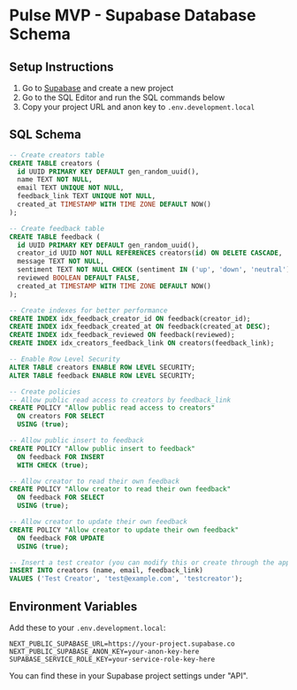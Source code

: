 # Pulse MVP - Supabase Database Schema

## Setup Instructions

1. Go to [Supabase](https://supabase.com) and create a new project
2. Go to the SQL Editor and run the SQL commands below
3. Copy your project URL and anon key to `.env.development.local`

## SQL Schema

```sql
-- Create creators table
CREATE TABLE creators (
  id UUID PRIMARY KEY DEFAULT gen_random_uuid(),
  name TEXT NOT NULL,
  email TEXT UNIQUE NOT NULL,
  feedback_link TEXT UNIQUE NOT NULL,
  created_at TIMESTAMP WITH TIME ZONE DEFAULT NOW()
);

-- Create feedback table
CREATE TABLE feedback (
  id UUID PRIMARY KEY DEFAULT gen_random_uuid(),
  creator_id UUID NOT NULL REFERENCES creators(id) ON DELETE CASCADE,
  message TEXT NOT NULL,
  sentiment TEXT NOT NULL CHECK (sentiment IN ('up', 'down', 'neutral')),
  reviewed BOOLEAN DEFAULT FALSE,
  created_at TIMESTAMP WITH TIME ZONE DEFAULT NOW()
);

-- Create indexes for better performance
CREATE INDEX idx_feedback_creator_id ON feedback(creator_id);
CREATE INDEX idx_feedback_created_at ON feedback(created_at DESC);
CREATE INDEX idx_feedback_reviewed ON feedback(reviewed);
CREATE INDEX idx_creators_feedback_link ON creators(feedback_link);

-- Enable Row Level Security
ALTER TABLE creators ENABLE ROW LEVEL SECURITY;
ALTER TABLE feedback ENABLE ROW LEVEL SECURITY;

-- Create policies
-- Allow public read access to creators by feedback_link
CREATE POLICY "Allow public read access to creators"
  ON creators FOR SELECT
  USING (true);

-- Allow public insert to feedback
CREATE POLICY "Allow public insert to feedback"
  ON feedback FOR INSERT
  WITH CHECK (true);

-- Allow creator to read their own feedback
CREATE POLICY "Allow creator to read their own feedback"
  ON feedback FOR SELECT
  USING (true);

-- Allow creator to update their own feedback
CREATE POLICY "Allow creator to update their own feedback"
  ON feedback FOR UPDATE
  USING (true);

-- Insert a test creator (you can modify this or create through the app later)
INSERT INTO creators (name, email, feedback_link)
VALUES ('Test Creator', 'test@example.com', 'testcreator');
```

## Environment Variables

Add these to your `.env.development.local`:

```
NEXT_PUBLIC_SUPABASE_URL=https://your-project.supabase.co
NEXT_PUBLIC_SUPABASE_ANON_KEY=your-anon-key-here
SUPABASE_SERVICE_ROLE_KEY=your-service-role-key-here
```

You can find these in your Supabase project settings under "API".


